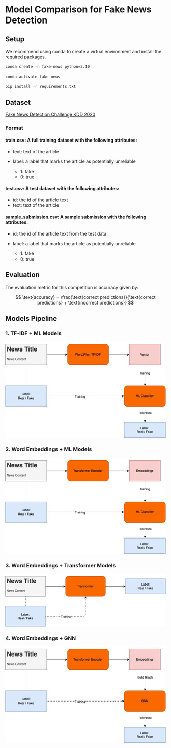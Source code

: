 # Model Comparison for Fake News Detection 

## Setup
We recommend using conda to create a virtual environment and install the required packages.
```bash
conda create -n fake-news python=3.10
```
```bash
conda activate fake-news
```
```bash
pip install -r requirements.txt
```

## Dataset
[Fake News Detection Challenge KDD 2020](https://www.kaggle.com/competitions/fakenewskdd2020)

### Format
#### train.csv: A full training dataset with the following attributes:

- text: text of the article

- label: a label that marks the article as potentially unreliable
    - 1: fake
    - 0: true

#### test.csv: A test dataset with the following attributes:

- id: the id of the article text
- text: text of the article

#### sample_submission.csv: A sample submission with the following attributes.

- id: the id of the article text from the test data

- label: a label that marks the article as potentially unreliable
    - 1: fake
    - 0: true

## Evaluation
The evaluation metric for this competition is accuracy given by:

$$
\text{accuracy} = \frac{\text{correct predictions}}{\text{correct predictions} + \text{incorrect predictions}}
$$

## Models Pipeline

### 1. TF-IDF + ML Models
![pipeline1](workflow/pipeline1.jpg)
### 2. Word Embeddings + ML Models
![pipeline2](workflow/pipeline2.jpg)
### 3. Word Embeddings + Transformer Models
![pipeline3](workflow/pipeline3.jpg)
### 4. Word Embeddings + GNN
![pipeline4](workflow/pipeline4.jpg)